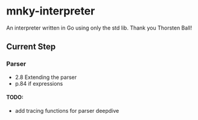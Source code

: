# mnky-interpreter

An interpreter written in Go using only the std lib. Thank you Thorsten Ball!

## Current Step

### Parser

- 2.8 Extending the parser
- p.84 if expressions
#### TODO:
- add tracing functions for parser deepdive

<!-- ```bash
  lexer.go
``` -->
